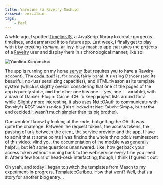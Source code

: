 ```yaml
---
title: Yarnline (a Ravelry Mashup)
created: 2012-08-05
tags:
    - Perl
---
```


A while ago, I spotted [TimelineJS](http://timeline.verite.co/), a JavaScript
library to create gorgeous timelines, and earmarked it to a future app.  Last
week, I finally get to play with it by creating
*Yarnline*, an itsy-bitsy mashup app that
takes the projects of a [Ravelry](http://ravelry.com) user and display them
in a chronological manner, like so:

![Yarnline Screenshot](./screenshot.png)

The app is running on my home [server](http://yarnline.babyl.ca) (but requires you to
have a Ravelry account).  The [code
itself](https://github.com/yanick/yarnline) is, for once, fairly banal. It's
using <cpan>Dancer</cpan> (and its beautiful, no-fuss serializing capacities),
and <cpan>HTML::Mason</cpan> as its template system
(which is slightly overkill considering that one of the pages of the app is
purely static, and the other one has one -- yes, one -- variable), with a dash
of <cpan>Dancer::Plugin::Cache::CHI</cpan> to keep project lists around for a
while. Slightly more interesting, it also uses <cpan>Net::OAuth</cpan> to
communicate with Ravelry's REST web service (I also looked at
<cpan>Net::OAuth::Simple</cpan>, but at the end decided it wasn't much simpler
than its big brother).

One wouldn't know by looking at the code, but getting
the OAuth was... quite the challenge. Between the request tokens, the access
tokens, the passing of urls between the client, the service provider and the
app, I have to admit that at some points I was finding the whole thing oddly
reminescent of [this video](http://www.youtube.com/watch?v=c45FtDhdDoY). Mind
you, the
documentation of the module was generally helpful, but left some questions
unanswered. Like, how get back your access token without running back
to the web service every time you need it. After a few hours of head-desk
interfacting, though, I think I figured it
out:

<SnippetFile src="./YarnLine.perl" />

Oh yeah, and today I began to switch the templates from Mason to my
experiment-in-progress,
[Template::Caribou](https://github.com/yanick/Template-Caribou). How that
went? Well, that's a story for another blog entry...

